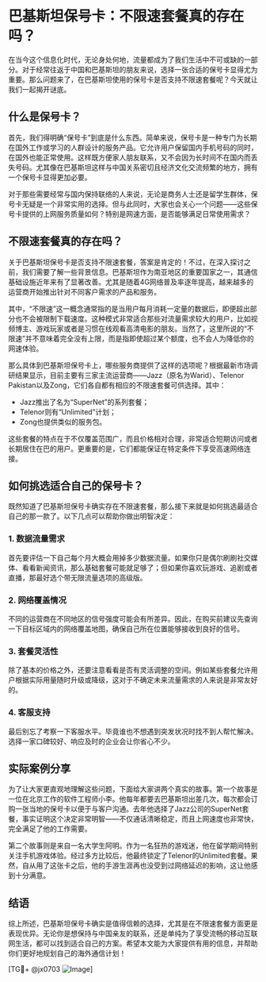 # 巴基斯坦保号卡：不限速套餐真的存在吗？

在当今这个信息化时代，无论身处何地，流量都成为了我们生活中不可或缺的一部分。对于经常往返于中国和巴基斯坦的朋友来说，选择一张合适的保号卡显得尤为重要。那么问题来了，在巴基斯坦使用的保号卡是否支持不限速套餐呢？今天就让我们一起揭开谜底。

## 什么是保号卡？

首先，我们得明确“保号卡”到底是什么东西。简单来说，保号卡是一种专门为长期在国外工作或学习的人群设计的服务产品。它允许用户保留国内手机号码的同时，在国外也能正常使用。这样既方便家人朋友联系，又不会因为长时间不在国内而丢失号码。尤其像在巴基斯坦这样与中国关系密切且经济文化交流频繁的地方，拥有一个保号卡显得更加必要。

对于那些需要经常与国内保持联络的人来说，无论是商务人士还是留学生群体，保号卡无疑是一个非常实用的选择。但与此同时，大家也会关心一个问题——这些保号卡提供的上网服务质量如何？特别是网速方面，是否能够满足日常使用需求？

## 不限速套餐真的存在吗？

关于巴基斯坦保号卡是否支持不限速套餐，答案是肯定的！不过，在深入探讨之前，我们需要了解一些背景信息。巴基斯坦作为南亚地区的重要国家之一，其通信基础设施近年来有了显著改善。尤其是随着4G网络普及率逐年提高，越来越多的运营商开始推出针对不同客户需求的产品和服务。

其中，“不限速”这一概念通常指的是当用户每月消耗一定量的数据后，即便超出部分也不会被限制下载速度。这种模式非常适合那些对流量需求较大的用户，比如视频博主、游戏玩家或者是习惯在线观看高清电影的朋友。当然了，这里所说的“不限速”并不意味着完全没有上限，而是指即使超过某个额度，也不会人为降低你的网速体验。

那么具体到巴基斯坦保号卡上，哪些服务商提供了这样的选项呢？根据最新市场调研结果显示，目前主要有三家主流运营商——Jazz（原名为Warid）、Telenor Pakistan以及Zong，它们各自都有相应的不限速套餐可供选择。其中：

- Jazz推出了名为“SuperNet”的系列套餐；
- Telenor则有“Unlimited”计划；
- Zong也提供类似的服务包。

这些套餐的特点在于不仅覆盖范围广，而且价格相对合理，非常适合短期访问或者长期居住在巴的用户。更重要的是，它们都能保证在特定条件下享受高速网络连接。

## 如何挑选适合自己的保号卡？

既然知道了巴基斯坦保号卡确实存在不限速套餐，那么接下来就是如何挑选最适合自己的那一款了。以下几点可以帮助你做出明智决定：

### 1. 数据流量需求

首先要评估一下自己每个月大概会用掉多少数据流量。如果你只是偶尔刷刷社交媒体、看看新闻资讯，那么基础套餐可能就足够了；但如果你喜欢玩游戏、追剧或者直播，那最好选个带无限流量选项的高级版。

### 2. 网络覆盖情况

不同的运营商在不同地区的信号强度可能会有所差异。因此，在购买前建议先查询一下目标区域内的网络覆盖地图，确保自己所在位置能够接收到良好的信号。

### 3. 套餐灵活性

除了基本的价格之外，还要注意看看是否有灵活调整的空间。例如某些套餐允许用户根据实际用量随时升级或降级，这对于不确定未来流量需求的人来说是非常友好的。

### 4. 客服支持

最后别忘了考察一下客服水平。毕竟谁也不想遇到突发状况时找不到人帮忙解决。选择一家口碑较好、响应及时的企业会让你省心不少。

## 实际案例分享

为了让大家更直观地理解这些问题，下面给大家讲两个真实的故事。第一个故事是一位在北京工作的软件工程师小李。他每年都要去巴基斯坦出差几次，每次都会订购一张当地的保号卡以便于与客户沟通。去年他选择了Jazz公司的SuperNet套餐，事实证明这个决定非常明智——不仅通话清晰稳定，而且上网速度也非常快，完全满足了他的工作需要。

第二个故事则是来自一名大学生阿明。作为一名狂热的游戏迷，他在留学期间特别关注手机游戏体验。经过多方比较后，他最终锁定了Telenor的Unlimited套餐。果然，自从用了这张卡之后，他的手游生涯再也没受到过网络延迟的影响，这让他感到十分满意。

## 结语

综上所述，巴基斯坦保号卡确实是值得信赖的选择，尤其是在不限速套餐方面更是表现优异。无论你是想保持与中国亲友的联系，还是单纯为了享受流畅的移动互联网生活，都可以找到适合自己的方案。希望本文能为大家提供有用的信息，并帮助你们更好地规划自己的海外通信计划！

[TG💪+ @jx0703 ![Image](https://github.com/user-attachments/assets/dbca1d08-cadb-493c-b0ec-ad6f7a83f270)]